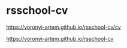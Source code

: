 # rsschool-cv

https://voronyi-artem.github.io/rsschool-cv/cv

https://voronyi-artem.github.io/rsschool-cv
